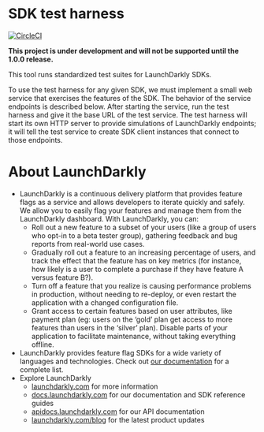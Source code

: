 # SDK test harness

[![CircleCI](https://circleci.com/gh/launchdarkly/sdk-test-harness.svg?style=shield)](https://circleci.com/gh/launchdarkly/sdk-test-harness)

**This project is under development and will not be supported until the 1.0.0 release.**

This tool runs standardized test suites for LaunchDarkly SDKs.

To use the test harness for any given SDK, we must implement a small web service that exercises the features of the SDK. The behavior of the service endpoints is described below. After starting the service, run the test harness and give it the base URL of the test service. The test harness will start its own HTTP server to provide simulations of LaunchDarkly endpoints; it will tell the test service to create SDK client instances that connect to those endpoints.

# About LaunchDarkly

* LaunchDarkly is a continuous delivery platform that provides feature flags as a service and allows developers to iterate quickly and safely. We allow you to easily flag your features and manage them from the LaunchDarkly dashboard.  With LaunchDarkly, you can:
    * Roll out a new feature to a subset of your users (like a group of users who opt-in to a beta tester group), gathering feedback and bug reports from real-world use cases.
    * Gradually roll out a feature to an increasing percentage of users, and track the effect that the feature has on key metrics (for instance, how likely is a user to complete a purchase if they have feature A versus feature B?).
    * Turn off a feature that you realize is causing performance problems in production, without needing to re-deploy, or even restart the application with a changed configuration file.
    * Grant access to certain features based on user attributes, like payment plan (eg: users on the ‘gold’ plan get access to more features than users in the ‘silver’ plan). Disable parts of your application to facilitate maintenance, without taking everything offline.
* LaunchDarkly provides feature flag SDKs for a wide variety of languages and technologies. Check out [our documentation](https://docs.launchdarkly.com/docs) for a complete list.
* Explore LaunchDarkly
    * [launchdarkly.com](https://www.launchdarkly.com/ "LaunchDarkly Main Website") for more information
    * [docs.launchdarkly.com](https://docs.launchdarkly.com/  "LaunchDarkly Documentation") for our documentation and SDK reference guides
    * [apidocs.launchdarkly.com](https://apidocs.launchdarkly.com/  "LaunchDarkly API Documentation") for our API documentation
    * [launchdarkly.com/blog](https://launchdarkly.com/blog/  "LaunchDarkly Blog Documentation") for the latest product updates
